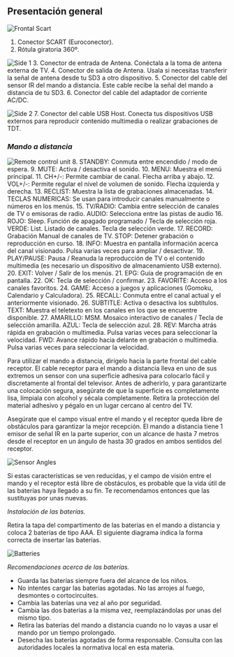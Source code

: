 ## Presentación general

![Frontal Scart](http://static.energysistem.com/images/manuals/42510/555f14e763c04.jpg)
1. Conector SCART (Euroconector).
2. Rótula giratoria 360º.

![Side 1](http://static.energysistem.com/images/manuals/42510/555f149545541.jpg)
3. Conector de entrada de Antena. Conéctala a la toma de antena externa de TV.
4. Conector de salida de Antena. Usala si necesitas transferir la señal de antena desde tu SD3 a otro dispositivo.
5. Conector del cable del sensor IR del mando a distancia. Este cable recibe la señal del mando a distancia de tu SD3.
6. Conector del cable del adaptador de corriente AC/DC.

![Side 2](http://static.energysistem.com/images/manuals/42510/555f14657d929.jpg)
7. Conector del cable USB Host. Conecta tus dispositivos USB externos para reproducir contenido multimedia o realizar grabaciones de TDT.

### *Mando a distancia*
![Remote control unit](http://static.energysistem.com/images/manuals/42510/555f14b3c066f.jpg)
8. STANDBY: Conmuta entre encendido / modo de espera.
9. MUTE: Activa / desactiva el sonido.
10. MENU: Muestra el menú principal.
11. CH+/-: Permite cambiar de canal. Flecha arriba y abajo.
12. VOL+/-: Permite regular el nivel de volumen de sonido. Flecha izquierda y derecha.
13. RECLIST: Muestra la lista de grabaciones almacenadas.
14. TECLAS NUMERICAS: Se usan para introducir canales manualmente o números en los menús.
15. TV/RADIO: Cambia entre selección de canales de TV o emisoras de radio. AUDIO: Selecciona entre las pistas de audio
16. ROJO: Sleep. Función de apagado programado / Tecla de selección roja. VERDE: List. Listado de canales. Tecla de selección verde.
17. RECORD: Grabación Manual de canales de TV. STOP: Detener grabación o reproducción en curso.
18. INFO: Muestra en pantalla información acerca del canal visionado. Pulsa varias veces para ampliar / desactivar.
19. PLAY/PAUSE: Pausa / Reanuda la reproducción de TV o el contenido multimedia (es necesario un dispositivo de almacenamiento USB externo).
20. EXIT: Volver / Salir de los menús.
21. EPG: Guía de programación de en pantalla.
22. OK: Tecla de selección / confirmar.
23. FAVORITE: Acceso a los canales favoritos.
24. GAME: Acceso a juegos y aplicaciones (Gomoku, Calendario y Calculadora).
25. RECALL: Conmuta entre el canal actual y el anteriormente visionado.
26. SUBTITLE: Activa o desactiva los subtítulos. TEXT: Muestra el teletexto en los canales en los que se encuentre disponible.
27. AMARILLO: MSM. Mosaico interactivo de canales / Tecla de selección amarilla. AZUL: Tecla de selección azul.
28. REV: Marcha atrás rápida en grabación o multimedia. Pulsa varias veces para seleccionar la velocidad. FWD: Avance rápido hacia delante en grabación o multimedia. Pulsa varias veces para seleccionar la velocidad.

Para utilizar el mando a distancia, dirígelo hacia la parte frontal del cable receptor. El cable receptor para el mando a distancia lleva en uno de sus extremos un sensor con una superficie adhesiva para colocarlo fácil y discretamente al frontal del televisor. Antes de adherirlo, y para garantizarte una colocación segura, asegúrate de que la superficie es completamente lisa, límpiala con alcohol y sécala completamente. Retira la protección del material adhesivo y pégalo en un lugar cercano al centro del TV.

Asegúrate que el campo visual entre el mando y el receptor queda libre de obstáculos para garantizar la mejor recepción. El mando a distancia tiene 1 emisor de señal IR en la parte superior, con un alcance de hasta 7 metros desde el receptor en un ángulo de hasta 30 grados en ambos sentidos del receptor.

![Sensor Angles](http://static.energysistem.com/images/manuals/42510/5566d47c0d54d.jpg)

Si estas características se ven reducidas, y el campo de visión entre el mando y el receptor está libre de obstáculos, es probable que la vida útil de las baterías haya llegado a su fin. Te recomendamos entonces que las sustituyas por unas nuevas.

*Instalación de las baterías.*

Retira la tapa del compartimento de las baterías en el mando a distancia y coloca 2 baterías de tipo AAA. El siguiente diagrama indica la forma correcta de insertar las baterías.

![Batteries](http://static.energysistem.com/images/manuals/42510/5566d5fb06f23.jpg)

*Recomendaciones acerca de las baterías.*
* Guarda las baterías siempre fuera del alcance de los niños.
* No intentes cargar las baterías agotadas. No las arrojes al fuego, desmontes o cortocircuites.
* Cambia las baterías una vez al año por seguridad.
* Cambia las dos baterías a la misma vez, reemplazándolas por unas del mismo tipo.
* Retira las baterías del mando a distancia cuando no lo vayas a usar el mando por un tiempo prolongado.
* Desecha las baterías agotadas de forma responsable. Consulta con las autoridades locales la normativa local en esta materia.
